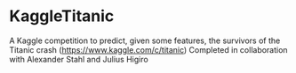 # KaggleTitanic
A Kaggle competition to predict, given some features, the survivors of the Titanic crash (https://www.kaggle.com/c/titanic)
Completed in collaboration with Alexander Stahl and Julius Higiro
